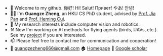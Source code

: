 <!-- - 👋 Hi, I’m @George-Zhuang
- 👀 I’m interested in ...
- 🌱 I’m currently learning ...
- 💞️ I’m looking to collaborate on ...
- 📫 How to reach me ... -->

<!---
George-Zhuang/George-Zhuang is a ✨ special ✨ repository because its `README.md` (this file) appears on your GitHub profile.
You can click the Preview link to take a look at your changes.
--->

 - 👋 Welcome to my github. 你好! Hi! Salut! Привет! やあ! 안녕!
 - 👨‍🦱 I'm **Guangze Zheng**, an HKU CS PhD student, advised by [Prof. Jia Pan](https://www.cs.hku.hk/people/academic-staff/jpan) and [Prof. Heming Cui](https://www.cs.hku.hk/people/academic-staff/heming). 
 - 👀 My research interests include computer vision and robotics.
 - ⚒️ Now I'm working on AI methods for flying agents (birds, UAVs, etc.). See my <a href="https://github.com/George-Zhuang/AI-Flying">project</a> if you are interested.
 - 📫 Please feel free to contact me for communication and cooperation! 
 - 📧 [guangzezheng666@gmail.com](mailto:guangzezheng666@gmail.com) 🏠 [Homepage](https://george-zhuang.github.io/) 📰 [Google scholar](https://scholar.google.com/citations?user=-kcZWRQAAAAJ&hl=en)

